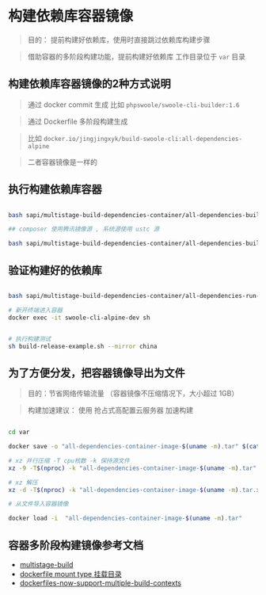 # 构建依赖库容器镜像

> 目的： 提前构建好依赖库，使用时直接跳过依赖库构建步骤

> 借助容器的多阶段构建功能，提前构建好依赖库
> 工作目录位于 `var` 目录

## 构建依赖库容器镜像的2种方式说明

> 通过 docker commit 生成 比如 `phpswoole/swoole-cli-builder:1.6`

> 通过 Dockerfile 多阶段构建生成

> 比如 `docker.io/jingjingxyk/build-swoole-cli:all-dependencies-alpine`

> 二者容器镜像是一样的



## 执行构建依赖库容器

```bash

bash sapi/multistage-build-dependencies-container/all-dependencies-build-container.sh

## composer 使用腾讯镜像源 , 系统源使用 ustc 源

bash sapi/multistage-build-dependencies-container/all-dependencies-build-container.sh --composer_mirror tencent --mirror ustc

```

## 验证构建好的依赖库

```bash

bash sapi/multistage-build-dependencies-container/all-dependencies-run-container-test.sh

# 新开终端进入容器
docker exec -it swoole-cli-alpine-dev sh


# 执行构建测试
sh build-release-example.sh --mirror china

```

## 为了方便分发，把容器镜像导出为文件
> 目的：节省网络传输流量 （容器镜像不压缩情况下，大小超过 1GB）

> 构建加速建议： 使用 抢占式高配置云服务器 加速构建

```bash

cd var

docker save -o "all-dependencies-container-image-$(uname -m).tar" $(cat all-dependencies-container.txt)

# xz 并行压缩 -T cpu核数 -k 保持源文件
xz -9 -T$(nproc) -k "all-dependencies-container-image-$(uname -m).tar"

# xz 解压
xz -d -T$(nproc) -k "all-dependencies-container-image-$(uname -m).tar.xz"

# 从文件导入容器镜像

docker load -i  "all-dependencies-container-image-$(uname -m).tar"


```

## 容器多阶段构建镜像参考文档

- [multistage-build](https://docs.docker.com/develop/develop-images/multistage-build/)
- [dockerfile mount type 挂载目录](https://docs.docker.com/engine/reference/builder/#run---mount)
- [dockerfiles-now-support-multiple-build-contexts](https://www.docker.com/blog/dockerfiles-now-support-multiple-build-contexts/)
